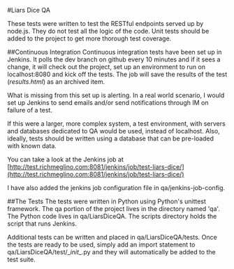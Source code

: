 #Liars Dice QA

These tests were written to test the RESTful endpoints served up by node.js. They do not test all the logic of the code. Unit tests should be added to the project to get more thorough test coverage. 

##Continuous Integration
Continuous integration tests have been set up in Jenkins. It polls the dev branch on github every 10 minutes and if it sees a change, it will check out the project, set up an environment to run on localhost:8080 and kick off the tests. The job will save the results of the test (*results.html*) as an archived item. 

What is missing from this set up is alerting. In a real world scenario, I would set up Jenkins to send emails and/or send notifications through IM on failure of a test.

If this were a larger, more complex system, a test environment, with servers and databases dedicated to QA would be used, instead of localhost.  Also, ideally, tests should be written using a database that can be pre-loaded with known data. 

You can take a look at the Jenkins job at [http://test.richmeglino.com:8081/jenkins/job/test-liars-dice/](http://test.richmeglino.com:8081/jenkins/job/test-liars-dice/) 

I have also added the jenkins job configuration file in qa/jenkins-job-config.

##The Tests
The tests were written in Python using Python's unittest framework. The qa portion of the project lives in the directory named 'qa'. The Python code lives in qa/LiarsDiceQA. The scripts directory holds the script that runs Jenkins. 

Additional tests can be written and placed in qa/LiarsDiceQA/tests.  Once the tests are ready to be used, simply add an import statement to qa/LiarsDiceQA/test/\__init__.py and they will automatically be added to the test suite.

